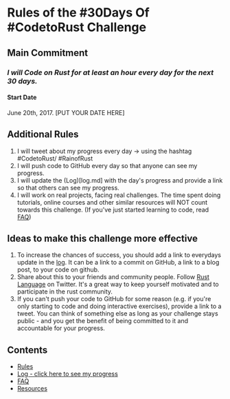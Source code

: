 # Rules of the #30Days Of #CodetoRust Challenge

## Main Commitment
### *I will Code on Rust for at least an hour every day for the next 30 days.*

#### Start Date
June 20th, 2017. [PUT YOUR DATE HERE]

## Additional Rules
1. I will tweet about my progress every day -> using the hashtag #CodetoRust/ #RainofRust
2. I will push code to GitHub every day so that anyone can see my progress.
3. I will update the (Log)[log.md] with the day's progress and provide a link so that others can see my progress.
4. I will work on real projects, facing real challenges. The time spent doing tutorials, online courses and other similar resources will NOT count towards this challenge. (If you've just started learning to code, read [FAQ](FAQ.md))


## Ideas to make this challenge more effective
1. To increase the chances of success, you should add a link to everydays update in the [log](log.md). It can be a link to a commit on GitHub, a link to a blog post, to your code on github.
2. Share about this to your friends and community people. Follow [Rust Language](https://twitter.com/rustlang) on Twitter. It's a great way to keep yourself motivated and to participate in the rust community.
3. If you can't push your code to GitHub for some reason (e.g. if you're only starting to code and doing interactive exercises), provide a link to a tweet. You can think of something else as long as your challenge stays public - and you get the benefit of being committed to it and accountable for your progress.

## Contents
* [Rules](rules.md)
* [Log - click here to see my progress](log.md)
* [FAQ](FAQ.md)
* [Resources](resources.md)
